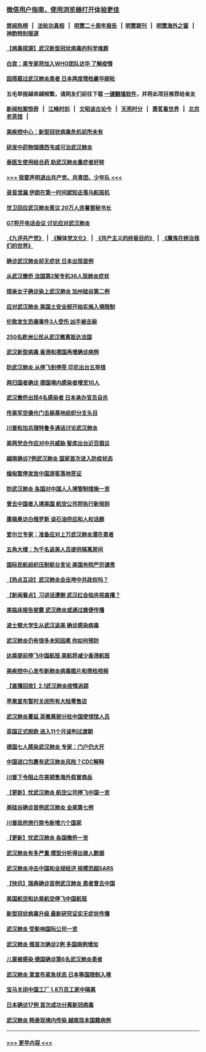 ### [微信用户指南，使用浏览器打开体验更佳](https://github.com/gfw-breaker/banned-news1/blob/master/indexes/wechat-guide.md?t=0)
#### [禁闻热榜](热点新闻.md?t=0)  &nbsp;&nbsp;|&nbsp;&nbsp; [法轮功真相](https://github.com/gfw-breaker/truth/blob/master/README.md?t=0) &nbsp;&nbsp;|&nbsp;&nbsp; [明慧二十周年报告](https://github.com/gfw-breaker/mh-reports/blob/master/README.md?t=0) &nbsp;&nbsp;|&nbsp;&nbsp;[明慧期刊](https://github.com/gfw-breaker/mh-qikan) &nbsp;&nbsp;|&nbsp;&nbsp; [明慧海外之窗](https://github.com/gfw-breaker/mh-news/blob/master/README.md?t=0) &nbsp;&nbsp;|&nbsp;&nbsp; [神韵特别报道](https://github.com/gfw-breaker/mh-news/blob/master/shenyun.md?t=0)
#### [【病毒探源】武汉新型冠状病毒的科学难题](../pages/nsc418/n11842176.md?t=02041255) 
#### [白宫：美专家将加入WHO团队访华 了解疫情](../pages/nsc418/n11842198.md?t=02041255) 
#### [因搭载过武汉肺炎患者 日本两度筛检豪华邮轮](../pages/nsc418/n11842447.md?t=02041255) 
#### 五毛举报越来越频繁，请网友们前往下载 [一键翻墙软件](https://github.com/gfw-breaker/ssr-accounts)，并将此项目推荐给亲友
#### [新闻拍案惊奇](https://github.com/gfw-breaker/banned-news1/blob/master/pages/link4.md) &nbsp;&nbsp;|&nbsp;&nbsp; [江峰时刻](https://github.com/gfw-breaker/banned-news1/blob/master/pages/link4.md) &nbsp;&nbsp;|&nbsp;&nbsp; [文昭谈古论今](https://github.com/gfw-breaker/banned-news1/blob/master/pages/link4.md) &nbsp;&nbsp;|&nbsp;&nbsp; [天亮时分](https://github.com/gfw-breaker/banned-news1/blob/master/pages/link4.md) &nbsp;&nbsp;|&nbsp;&nbsp; [萧茗看世界](https://github.com/gfw-breaker/banned-news1/blob/master/pages/link4.md) &nbsp;&nbsp;|&nbsp;&nbsp; [北京老茶馆](https://github.com/gfw-breaker/banned-news1/blob/master/pages/link4.md) &nbsp;&nbsp;|&nbsp;&nbsp; 
#### [美疾控中心：新型冠状病毒危机前所未有](../pages/nsc418/n11842406.md?t=02041255) 
#### [研发中药物瑞德西韦或可治武汉肺炎](../pages/nsc418/n11842100.md?t=02041255) 
#### [泰医生使用结合药 助武汉肺炎重症者好转](../pages/nsc418/n11842096.md?t=02041255) 
#### [>>> 我要声明退出共产党、共青团、少年队 <<<](https://github.com/begood0513/goodnews/blob/master/quit/letter.md) 
#### [录音泄漏 伊朗在第一时间就知击落乌航班机](../pages/nsc418/n11842002.md?t=02041255) 
#### [世卫回应武汉肺炎惹议 20万人连署罢秘书长](../pages/nsc418/n11841664.md?t=02041255) 
#### [G7将开电话会议 讨论应对武汉肺炎](../pages/nsc418/n11841658.md?t=02041255) 
#### [《九评共产党》](https://github.com/begood0513/9ping.md/blob/master/README.md) &nbsp;|&nbsp; [《解体党文化》](../../../../jtdwh.md/blob/master/README.md)  &nbsp;|&nbsp; [《共产主义的终极目的》](../../../../gczydzjmd.md/blob/master/README.md) &nbsp;|&nbsp; [《魔鬼在统治我们的世界》](../../../../mgztzwmdsj.md/blob/master/README.md) 
#### [确诊武汉肺炎前无症状 日本出现首例](../pages/nsc418/n11841567.md?t=02041255) 
#### [从武汉撤侨 法国第2架专机36人现肺炎症状](../pages/nsc418/n11841382.md?t=02041255) 
#### [探亲女子确诊染上武汉肺炎 加州硅谷第二例](../pages/nsc418/n11839784.md?t=02041255) 
#### [应对武汉肺炎 美国土安全部开始实施入境限制](../pages/nsc418/n11839729.md?t=02041255) 
#### [伦敦发生恐袭事件3人受伤 凶手被击毙](../pages/nsc418/n11839442.md?t=02041255) 
#### [250名欧洲公民从武汉撤离抵达法国](../pages/nsc418/n11839438.md?t=02041255) 
#### [武汉新型病毒 香港和德国再增确诊病例](../pages/nsc418/n11839381.md?t=02041255) 
#### [防武汉肺炎 从停飞到停签 印尼出台五举措](../pages/nsc418/n11839282.md?t=02041255) 
#### [两归国者确诊 德国境内感染者增至10人](../pages/nsc418/n11839164.md?t=02041255) 
#### [武汉撤侨出现4名感染者 日本承办官员自杀](../pages/nsc418/n11839044.md?t=02041255) 
#### [传美军空袭也门击毙基地组织分支头目](../pages/nsc418/n11839210.md?t=02041255) 
#### [川普和加总理特鲁多通话讨论武汉肺炎](../pages/nsc418/n11839128.md?t=02041255) 
#### [美两党合作应对中共威胁 智库出台近百倡议](../pages/nsc418/n11838437.md?t=02041255) 
#### [越南确诊7例武汉肺炎 国家首次进入防疫状态](../pages/nsc418/n11838860.md?t=02041255) 
#### [缅甸暂停发放中国游客落地签证](../pages/nsc418/n11838730.md?t=02041255) 
#### [防武汉肺炎 各国对中国人入境管制措施一览](../pages/nsc418/n11838726.md?t=02041255) 
#### [曾去中国者入境美国 航空公司将执行新规则](../pages/nsc418/n11838375.md?t=02041255) 
#### [蓬佩奥访白俄罗斯 谈石油供应和人权话题](../pages/nsc418/n11838242.md?t=02041255) 
#### [爱尔兰专家：准备应对上万武汉肺炎潜在患者](../pages/nsc418/n11837978.md?t=02041255) 
#### [五角大楼：为千名返美人员提供隔离房间](../pages/nsc418/n11837831.md?t=02041255) 
#### [国际民航组织压制挺台言论 美国务院严厉谴责](../pages/nsc418/n11837791.md?t=02041255) 
#### [【热点互动】武汉肺炎会击垮中共政权吗？](../pages/nsc418/n11837779.md?t=02041255) 
#### [【新闻看点】习讲话遭删 武汉红会掐央视直播？](../pages/nsc418/n11837573.md?t=02041255) 
#### [美临床报告披露 武汉肺炎或通过粪便传播](../pages/nsc418/n11837626.md?t=02041255) 
#### [波士顿大学生从武汉返美 确诊感染病毒](../pages/nsc418/n11837580.md?t=02041255) 
#### [武汉肺炎仍有很多未知因素 你如何预防](../pages/nsc418/n11837666.md?t=02041255) 
#### [达美提前停飞中国航班 美航将减少香港航班](../pages/nsc418/n11837649.md?t=02041255) 
#### [美疾控中心发布新肺炎病毒图片和筛检视频](../pages/nsc418/n11837491.md?t=02041255) 
#### [【直播回放】2.1武汉肺炎疫情追踪](../pages/nsc418/n11837232.md?t=02041255) 
#### [苹果宣布暂时关闭所有大陆零售店](../pages/nsc418/n11837097.md?t=02041255) 
#### [武汉肺炎蔓延 英撤离部分驻中国使领馆人员](../pages/nsc418/n11837061.md?t=02041255) 
#### [英国正式脱欧 进入11个月谈判过渡期](../pages/nsc418/n11836911.md?t=02041255) 
#### [德国七人感染武汉肺炎 专家：门户仍大开](../pages/nsc418/n11836344.md?t=02041255) 
#### [中国进口包裹有武汉肺炎风险？CDC解释](../pages/nsc418/n11836321.md?t=02041255) 
#### [川普下令阻止在美销售海外假冒商品](../pages/nsc418/n11836261.md?t=02041255) 
#### [【更新】忧武汉肺炎 航空公司停飞中国一览](../pages/nsc418/n11835931.md?t=02041255) 
#### [美硅谷确诊首例武汉肺炎 全美第七例](../pages/nsc418/n11836093.md?t=02041255) 
#### [川普政府旅行禁令新增六个国家](../pages/nsc418/n11836083.md?t=02041255) 
#### [【更新】忧武汉肺炎 各国撤侨一览](../pages/nsc418/n11835673.md?t=02041255) 
#### [武汉肺炎有多严重 模型分析得出骇人数据](../pages/nsc418/n11835829.md?t=02041255) 
#### [武汉肺炎冲击中国和全球经济 规模恐超SARS](../pages/nsc418/n11835652.md?t=02041255) 
#### [【快讯】瑞典确诊首例武汉肺炎 患者曾去中国](../pages/nsc418/n11835675.md?t=02041255) 
#### [美国航空和达美航空停飞中国航班](../pages/nsc418/n11835567.md?t=02041255) 
#### [新型冠状病毒升级 最新研究证实无症状传播](../pages/nsc418/n11835589.md?t=02041255) 
#### [武汉肺炎 受影响国际公司一览](../pages/nsc418/n11835538.md?t=02041255) 
#### [武汉肺炎 俄首次确诊2例 多国病例增加](../pages/nsc418/n11835295.md?t=02041255) 
#### [儿童被感染 德国确诊第6名武汉肺炎患者](../pages/nsc418/n11835338.md?t=02041255) 
#### [武汉肺炎 意宣布紧急状态 日本等国限制入境](../pages/nsc418/n11835062.md?t=02041255) 
#### [宝马关闭中国工厂 1.8万员工家中隔离](../pages/nsc418/n11835128.md?t=02041255) 
#### [日本确诊17例 首次成功分离新冠病毒](../pages/nsc418/n11834975.md?t=02041255) 
#### [武汉肺炎 韩泰现境内传染 越南现本国籍病例](../pages/nsc418/n11834857.md?t=02041255) 

----
#### [ >>> 更早内容 <<< ](../indexes/nsc418-earlier.md)
